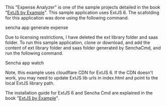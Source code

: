 
This "Expense Analyzer" is one of the sample projects detailed in the book "[ExtJS by Example](https://www.packtpub.com/web-development/ext-js-example)". This sample application uses ExtJS 6. 
The scafolding for this application was done using the following command. 

  sencha app generate expense

Due to licensing restrictions, I have deleted the ext library folder and saas folder. To run this sample application, clone or download, and add the content of ext library folder and saas folder generated by SenchaCmd, and run the following command.

  Sencha app watch

Note, this example uses cloudflare CDN for ExtJS 6. If the CDN doesn't work, you may need to update ExtJS lib urls in index.html and point to the local ExtJS library path.

The installation guide for ExtJS 6 and Sencha Cmd are explained in the book "[ExtJS by Example](https://www.packtpub.com/web-development/ext-js-example)".
